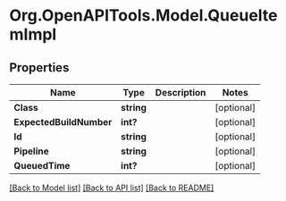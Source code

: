# Org.OpenAPITools.Model.QueueItemImpl
## Properties

Name | Type | Description | Notes
------------ | ------------- | ------------- | -------------
**Class** | **string** |  | [optional] 
**ExpectedBuildNumber** | **int?** |  | [optional] 
**Id** | **string** |  | [optional] 
**Pipeline** | **string** |  | [optional] 
**QueuedTime** | **int?** |  | [optional] 

[[Back to Model list]](../README.md#documentation-for-models) [[Back to API list]](../README.md#documentation-for-api-endpoints) [[Back to README]](../README.md)

